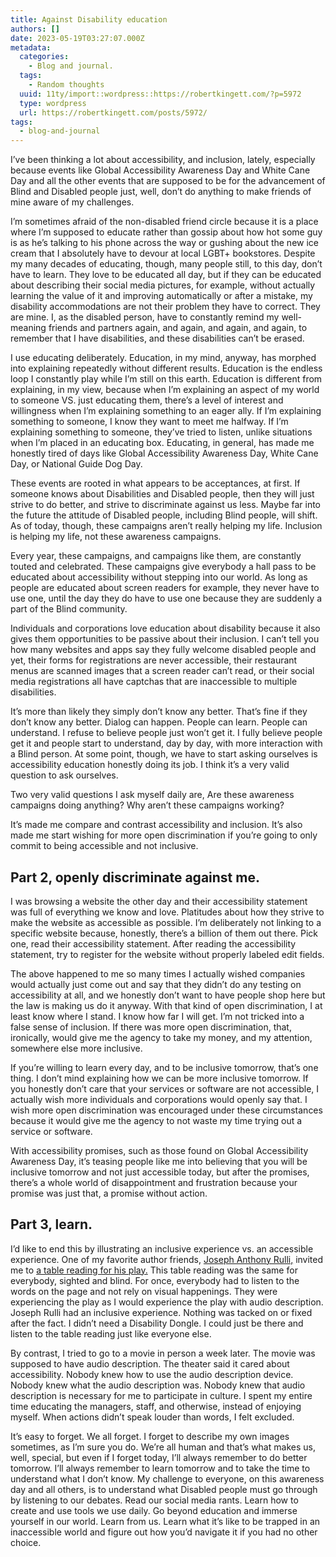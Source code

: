 ```yaml
---
title: Against Disability education
authors: []
date: 2023-05-19T03:27:07.000Z
metadata:
  categories:
    - Blog and journal.
  tags:
    - Random thoughts
  uuid: 11ty/import::wordpress::https://robertkingett.com/?p=5972
  type: wordpress
  url: https://robertkingett.com/posts/5972/
tags:
  - blog-and-journal
---
```

I’ve been thinking a lot about accessibility, and inclusion, lately, especially because events like Global Accessibility Awareness Day and White Cane Day and all the other events that are supposed to be for the advancement of Blind and Disabled people just, well, don’t do anything to make friends of mine aware of my challenges.

I’m sometimes afraid of the non-disabled friend circle because it is a place where I’m supposed to educate rather than gossip about how hot some guy is as he’s talking to his phone across the way or gushing about the new ice cream that I absolutely have to devour at local LGBT+ bookstores. Despite my many decades of educating, though, many people still, to this day, don’t have to learn. They love to be educated all day, but if they can be educated about describing their social media pictures, for example, without actually learning the value of it and improving automatically or after a mistake, my disability accommodations are not their problem they have to correct. They are mine. I, as the disabled person, have to constantly remind my well-meaning friends and partners again, and again, and again, and again, to remember that I have disabilities, and these disabilities can’t be erased.

I use educating deliberately. Education, in my mind, anyway, has morphed into explaining repeatedly without different results. Education is the endless loop I constantly play while I’m still on this earth. Education is different from explaining, in my view, because when I’m explaining an aspect of my world to someone VS. just educating them, there’s a level of interest and willingness when I’m explaining something to an eager ally. If I’m explaining something to someone, I know they want to meet me halfway. If I’m explaining something to someone, they’ve tried to listen, unlike situations when I’m placed in an educating box. Educating, in general, has made me honestly tired of days like Global Accessibility Awareness Day, White Cane Day, or National Guide Dog Day.

These events are rooted in what appears to be acceptances, at first. If someone knows about Disabilities and Disabled people, then they will just strive to do better, and strive to discriminate against us less. Maybe far into the future the attitude of Disabled people, including Blind people, will shift. As of today, though, these campaigns aren’t really helping my life. Inclusion is helping my life, not these awareness campaigns.

Every year, these campaigns, and campaigns like them, are constantly touted and celebrated. These campaigns give everybody a hall pass to be educated about accessibility without stepping into our world. As long as people are educated about screen readers for example, they never have to use one, until the day they do have to use one because they are suddenly a part of the Blind community.

Individuals and corporations love education about disability because it also gives them opportunities to be passive about their inclusion. I can’t tell you how many websites and apps say they fully welcome disabled people and yet, their forms for registrations are never accessible, their restaurant menus are scanned images that a screen reader can’t read, or their social media registrations all have captchas that are inaccessible to multiple disabilities.

It’s more than likely they simply don’t know any better. That’s fine if they don’t know any better. Dialog can happen. People can learn. People can understand. I refuse to believe people just won’t get it. I fully believe people get it and people start to understand, day by day, with more interaction with a Blind person. At some point, though, we have to start asking ourselves is accessibility education honestly doing its job. I think it’s a very valid question to ask ourselves.

Two very valid questions I ask myself daily are, Are these awareness campaigns doing anything? Why aren’t these campaigns working?

It’s made me compare and contrast accessibility and inclusion. It’s also made me start wishing for more open discrimination if you’re going to only commit to being accessible and not inclusive.

## Part 2, openly discriminate against me.

I was browsing a website the other day and their accessibility statement was full of everything we know and love. Platitudes about how they strive to make the website as accessible as possible. I’m deliberately not linking to a specific website because, honestly, there’s a billion of them out there. Pick one, read their accessibility statement. After reading the accessibility statement, try to register for the website without properly labeled edit fields.

The above happened to me so many times I actually wished companies would actually just come out and say that they didn’t do any testing on accessibility at all, and we honestly don’t want to have people shop here but the law is making us do it anyway. With that kind of open discrimination, I at least know where I stand. I know how far I will get. I’m not tricked into a false sense of inclusion. If there was more open discrimination, that, ironically, would give me the agency to take my money, and my attention, somewhere else more inclusive.

If you’re willing to learn every day, and to be inclusive tomorrow, that’s one thing. I don’t mind explaining how we can be more inclusive tomorrow. If you honestly don’t care that your services or software are not accessible, I actually wish more individuals and corporations would openly say that. I wish more open discrimination was encouraged under these circumstances because it would give me the agency to not waste my time trying out a service or software.

With accessibility promises, such as those found on Global Accessibility Awareness Day, it’s teasing people like me into believing that you will be inclusive tomorrow and not just accessible today, but after the promises, there’s a whole world of disappointment and frustration because your promise was just that, a promise without action.

## Part 3, learn.

I’d like to end this by illustrating an inclusive experience vs. an accessible experience. One of my favorite author friends, [Joseph Anthony Rulli,](https://www.rullirightsbooks.com/about) invited me to [a table reading for his play.](https://www.rullirightsbooks.com/tours) This table reading was the same for everybody, sighted and blind. For once, everybody had to listen to the words on the page and not rely on visual happenings. They were experiencing the play as I would experience the play with audio description. Joseph Rulli had an inclusive experience. Nothing was tacked on or fixed after the fact. I didn’t need a Disability Dongle. I could just be there and listen to the table reading just like everyone else.

By contrast, I tried to go to a movie in person a week later. The movie was supposed to have audio description. The theater said it cared about accessibility. Nobody knew how to use the audio description device. Nobody knew what the audio description was. Nobody knew that audio description is necessary for me to participate in culture. I spent my entire time educating the managers, staff, and otherwise, instead of enjoying myself. When actions didn’t speak louder than words, I felt excluded.

It’s easy to forget. We all forget. I forget to describe my own images sometimes, as I’m sure you do. We’re all human and that’s what makes us, well, special, but even if I forget today, I’ll always remember to do better tomorrow. I’ll always remember to learn tomorrow and to take the time to understand what I don’t know. My challenge to everyone, on this awareness day and all others, is to understand what Disabled people must go through by listening to our debates. Read our social media rants. Learn how to create and use tools we use daily. Go beyond education and immerse yourself in our world. Learn from us. Learn what it’s like to be trapped in an inaccessible world and figure out how you’d navigate it if you had no other choice.